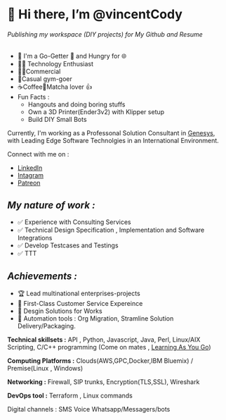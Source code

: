 # 👋 **Hi there, I’m @vincentCody**
###### Publishing my workspace (DIY projects) for My Github and Resume
- :mage: I'm a Go-Getter :brain: and Hungry for :globe_with_meridians: 
- :technologist: Technology Enthusiast 
- :pilot:Commercial 
- :runner:Casual gym-goer 
- :coffee:Coffee:tea:Matcha lover :+1:
 - Fun Facts : 
     - Hangouts and doing boring stuffs
     - Own a 3D Printer(Ender3v2) with Klipper setup
     - Build DIY Small Bots

Currently, I'm working as a Professonal Solution Consultant in [Genesys](www.genesys.com), with Leading Edge Software Technolgies in an International Environment. 

Connect with me on : 
 - [LinkedIn](https://www.linkedin.com/in/vincent-yeong-a953a062/)
 - [Intagram](https://www.instagram.com/vincentkarl90/)
 - [Patreon](https://www.patreon.com/tnernd)

## *My nature of work :* 

- :white_check_mark: Experience with Consulting Services
- :white_check_mark: Technical Design Specification , Implementation and Software Integrations
- :white_check_mark: Develop Testcases and Testings
- :white_check_mark: TTT
 
## *Achievements :* 

 - :trophy: Lead multinational enterprises-projects
 - :1st_place_medal: First-Class Customer Service Expereince
 - :2nd_place_medal: Desgin Solutions for Works
 - :3rd_place_medal: Automation tools : Org Migration, Stramline Solution Delivery/Packaging.


**Technical skillsets :** API , Python, Javascript, Java, Perl, Linux/AIX Scripting, C/C++ programming (Come on mates , [Learning As You Go](https://www.youtube.com/watch?v=sRquXgHVjr0))

**Computing Platforms :** Clouds(AWS,GPC,Docker,IBM Bluemix) / Premise(Linux , Windows)

**Networking :** Firewall, SIP trunks, Encryption(TLS,SSL), Wireshark

**DevOps tool :** Terraform , Linux commands

Digital channels : 
SMS
Voice
Whatsapp/Messagers/bots
<!--
![image](https://user-images.githubusercontent.com/10962548/187655532-7beeab93-ad68-4dd8-9aa7-6dc1dca51465.png)
-->
